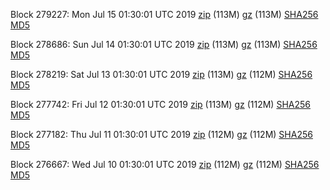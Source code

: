 Block 279227: Mon Jul 15 01:30:01 UTC 2019 [zip](https://files.01coin.io/mainnet/2019-07-15/bootstrap.dat.zip) (113M) [gz](https://files.01coin.io/mainnet/2019-07-15/bootstrap.dat.tar.gz) (113M) [SHA256](https://files.01coin.io/mainnet/2019-07-15/sha256.txt) [MD5](https://files.01coin.io/mainnet/2019-07-15/md5.txt)

Block 278686: Sun Jul 14 01:30:01 UTC 2019 [zip](https://files.01coin.io/mainnet/2019-07-14/bootstrap.dat.zip) (113M) [gz](https://files.01coin.io/mainnet/2019-07-14/bootstrap.dat.tar.gz) (113M) [SHA256](https://files.01coin.io/mainnet/2019-07-14/sha256.txt) [MD5](https://files.01coin.io/mainnet/2019-07-14/md5.txt)

Block 278219: Sat Jul 13 01:30:01 UTC 2019 [zip](https://files.01coin.io/mainnet/2019-07-13/bootstrap.dat.zip) (113M) [gz](https://files.01coin.io/mainnet/2019-07-13/bootstrap.dat.tar.gz) (112M) [SHA256](https://files.01coin.io/mainnet/2019-07-13/sha256.txt) [MD5](https://files.01coin.io/mainnet/2019-07-13/md5.txt)

Block 277742: Fri Jul 12 01:30:01 UTC 2019 [zip](https://files.01coin.io/mainnet/2019-07-12/bootstrap.dat.zip) (113M) [gz](https://files.01coin.io/mainnet/2019-07-12/bootstrap.dat.tar.gz) (112M) [SHA256](https://files.01coin.io/mainnet/2019-07-12/sha256.txt) [MD5](https://files.01coin.io/mainnet/2019-07-12/md5.txt)

Block 277182: Thu Jul 11 01:30:01 UTC 2019 [zip](https://files.01coin.io/mainnet/2019-07-11/bootstrap.dat.zip) (112M) [gz](https://files.01coin.io/mainnet/2019-07-11/bootstrap.dat.tar.gz) (112M) [SHA256](https://files.01coin.io/mainnet/2019-07-11/sha256.txt) [MD5](https://files.01coin.io/mainnet/2019-07-11/md5.txt)

Block 276667: Wed Jul 10 01:30:01 UTC 2019 [zip](https://files.01coin.io/mainnet/2019-07-10/bootstrap.dat.zip) (112M) [gz](https://files.01coin.io/mainnet/2019-07-10/bootstrap.dat.tar.gz) (112M) [SHA256](https://files.01coin.io/mainnet/2019-07-10/sha256.txt) [MD5](https://files.01coin.io/mainnet/2019-07-10/md5.txt)
